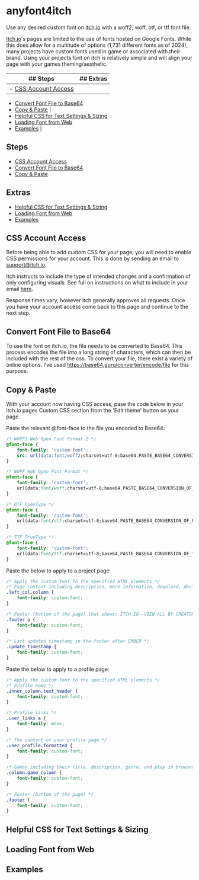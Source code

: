 # anyfont4itch
Use any desired custom font on [itch.io](https://itch.io/) with a woff2, woff, otf, or ttf font file.

[Itch.io](https://itch.io/)'s pages are limited to the use of fonts hosted on Google Fonts. While this does allow for a multitude of options (1,731 different fonts as of 2024), many projects have custom fonts used in game or associated with their brand. Using your projects font on itch is relatively simple and will align your page with your games theming/aesthetic.

| ## Steps | ## Extras |
|----------|----------|
| - [CSS Account Access](https://github.com/micahmv/anyfont4itch?tab=readme-ov-file#css-account-access)
- [Convert Font File to Base64](https://github.com/micahmv/anyfont4itch?tab=readme-ov-file#convert-font-file-to-base64)
- [Copy & Paste](https://github.com/micahmv/anyfont4itch?tab=readme-ov-file#copy--paste) | 
- [Helpful CSS for Text Settings & Sizing](https://github.com/micahmv/anyfont4itch?tab=readme-ov-file#helpful-css-for-text-settings--sizing)
- [Loading Font from Web](https://github.com/micahmv/anyfont4itch?tab=readme-ov-file#loading-font-from-web)
- [Examples](https://github.com/micahmv/anyfont4itch?tab=readme-ov-file#examples) |

## Steps
- [CSS Account Access](https://github.com/micahmv/anyfont4itch?tab=readme-ov-file#css-account-access)
- [Convert Font File to Base64](https://github.com/micahmv/anyfont4itch?tab=readme-ov-file#convert-font-file-to-base64)
- [Copy & Paste](https://github.com/micahmv/anyfont4itch?tab=readme-ov-file#copy--paste)

## Extras
- [Helpful CSS for Text Settings & Sizing](https://github.com/micahmv/anyfont4itch?tab=readme-ov-file#helpful-css-for-text-settings--sizing)
- [Loading Font from Web](https://github.com/micahmv/anyfont4itch?tab=readme-ov-file#loading-font-from-web)
- [Examples](https://github.com/micahmv/anyfont4itch?tab=readme-ov-file#examples)

## CSS Account Access
Before being able to add custom CSS for your page, you will need to enable CSS permissions for your account. This is done by sending an email to [support@itch.io](mailto:support@itch.io). 

Itch instructs to include the type of intended changes and a confirmation of only configuring visuals. See full on instructions on what to include in your email [here](https://itch.io/docs/creators/css-guide#getting-css-access). 

Response times vary, however itch generally approves all requests. Once you have your account access come back to this page and continue to the next step.

## Convert Font File to Base64
To use the font on itch.io, the file needs to be converted to Base64. This process encodes the file into a long string of characters, which can then be included with the rest of the css. To convert your file, there exist a variety of online options. I’ve used https://base64.guru/converter/encode/file for this purpose.

## Copy & Paste
With your account now having CSS access, pase the code below in your itch.io pages Custom CSS section from the 'Edit theme' button on your page.

Paste the relevant @font-face to the file you encoded to Base64:
```css
/* WOFF2 Web Open Font Format 2 */
@font-face {
    font-family: 'custom-font';
    src: url(data:font/woff2;charset=utf-8;base64,PASTE_BASE64_CONVERSION_OF_WOFF2_FILE_HERE) format('woff2');
}
```
```css
/* WOFF Web Open Font Format */
@font-face {
    font-family: 'custom-font';
    url(data:font/woff;charset=utf-8;base64,PASTE_BASE64_CONVERSION_OF_WOFF_FILE_HERE) format('woff');
}
```
```css
/* OTF OpenType */
@font-face {
    font-family: 'custom-font';
    url(data:font/otf;charset=utf-8;base64,PASTE_BASE64_CONVERSION_OF_OTF_FILE_HERE) format('opentype');
}
```
```css
/* TTF TrueType */
@font-face {
    font-family: 'custom-font';
    url(data:font/ttf;charset=utf-8;base64,PASTE_BASE64_CONVERSION_OF_TTF_FILE_HERE) format('truetype');
}
```

Paste the below to apply to a project page:
```css
/* Apply the custom font to the specified HTML elements */
/* Page content including description, more information, download, devlogs, comments, etc */
.left_col.column {
    font-family: custom-font;
}

/* Footer (bottom of the page) that shows: ITCH.IO--VIEW ALL BY CREATOR--REPORT--EMBED      TYPE*GENRE*PRICE */
.footer a {
    font-family: custom-font;
}

/* Last updated timestamp in the footer after EMBED */
.update_timestamp {
    font-family: custom-font;
}
```

Paste the below to apply to a profile page:
```css
/* Apply the custom font to the specified HTML elements */
/* Profile name */
.inner_column.text_header {
    font-family: custom-font;
}

/* Profile links */
.user_links a {
    font-family: mono;
}

/* The content of your profile page */
.user_profile.formatted {
    font-family: custom-font;
}

/* Games including their title, description, genre, and play in browser if web */
.column.game_column {
    font-family: custom-font;
}

/* Footer (bottom of the page) */
.footer {
    font-family: custom-font;
}
```

## Helpful CSS for Text Settings & Sizing

## Loading Font from Web

## Examples
